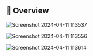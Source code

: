 
## 🚀 Overview


![Screenshot 2024-04-11 113537](https://github.com/sumitkumar9128/Medical_Shop_Project/assets/156917684/da72dfb1-9888-46e2-a41e-c180cce214cb)

![Screenshot 2024-04-11 113556](https://github.com/sumitkumar9128/Medical_Shop_Project/assets/156917684/311f2fa1-6dfb-427f-b14f-6ab666ac644a)

![Screenshot 2024-04-11 113614](https://github.com/sumitkumar9128/Medical_Shop_Project/assets/156917684/66cc4b1c-f6e7-4dab-9750-7e9145bf5788)
